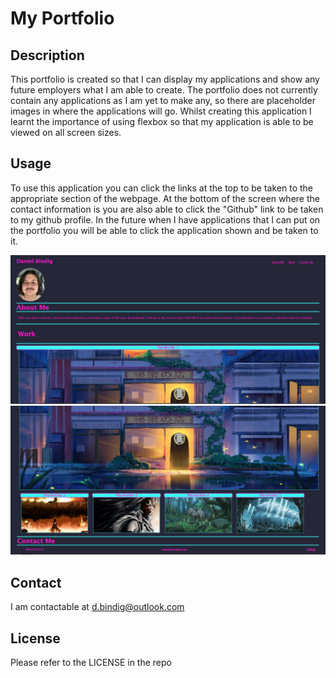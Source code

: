 # My Portfolio

## Description

This portfolio is created so that I can display my applications and show any future employers what I am able to create. The portfolio does not currently contain any applications as I am yet to make any, so there are placeholder images in where the applications will go. Whilst creating this application I learnt the importance of using flexbox so that my application is able to be viewed on all screen sizes.

## Usage

To use this application you can click the links at the top to be taken to the appropriate section of the webpage. At the bottom of the screen where the contact information is you are also able to click the "Github" link to be taken to my github profile. In the future when I have applications that I can put on the portfolio you will be able to click the application shown and be taken to it.



![screenshot](/assets/images/screenshot1.PNG)
![screenshot](/assets/images/screenshot2.PNG)


## Contact

I am contactable at d.bindig@outlook.com

## License

Please refer to the LICENSE in the repo
